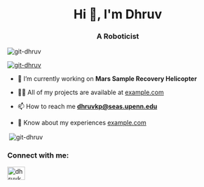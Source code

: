 <h1 align="center">Hi 👋, I'm Dhruv</h1>
<h3 align="center">A Roboticist</h3>

<p align="left"> <img src="https://komarev.com/ghpvc/?username=git-dhruv&label=Profile%20views&color=0e75b6&style=flat" alt="git-dhruv" /> </p>

<p align="left"> <a href="https://github.com/ryo-ma/github-profile-trophy"><img src="https://github-profile-trophy.vercel.app/?username=git-dhruv" alt="git-dhruv" /></a> </p>

- 🔭 I’m currently working on **Mars Sample Recovery Helicopter**

- 👨‍💻 All of my projects are available at [example.com](example.com)

- 📫 How to reach me **dhruvkp@seas.upenn.edu**

- 📄 Know about my experiences [example.com](example.com)

<p>&nbsp;<img align="center" src="https://github-readme-stats.vercel.app/api?username=git-dhruv&show_icons=true&locale=en" alt="git-dhruv" /></p>


<h3 align="left">Connect with me:</h3>
<p align="left">
<a href="https://linkedin.com/in/dkparikh" target="blank"><img align="center" src="https://raw.githubusercontent.com/rahuldkjain/github-profile-readme-generator/master/src/images/icons/Social/linked-in-alt.svg" alt="dhruvkp" height="30" width="40" /></a>
</p>


